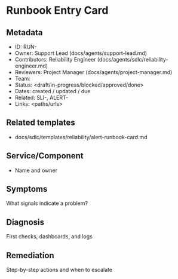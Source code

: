 # Runbook Entry Card

## Metadata

- ID: RUN-<id>
- Owner: Support Lead (docs/agents/support-lead.md)
- Contributors: Reliability Engineer (docs/agents/sdlc/reliability-engineer.md)
- Reviewers: Project Manager (docs/agents/project-manager.md)
- Team: <team>
- Status: <draft/in-progress/blocked/approved/done>
- Dates: created <YYYY-MM-DD> / updated <YYYY-MM-DD> / due <YYYY-MM-DD>
- Related: SLI-<id>, ALERT-<id>
- Links: <paths/urls>


## Related templates

- docs/sdlc/templates/reliability/alert-runbook-card.md


## Service/Component

- Name and owner


## Symptoms

What signals indicate a problem?

## Diagnosis

First checks, dashboards, and logs

## Remediation

Step-by-step actions and when to escalate
